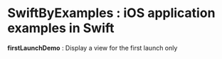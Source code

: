 # SwiftByExamples : iOS application examples in Swift

**firstLaunchDemo** :
Display a view for the first launch only
